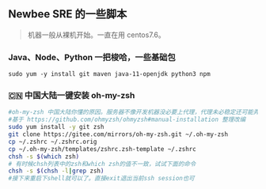 ## Newbee SRE 的一些脚本

> 机器一般从裸机开始。一直在用 centos7.6。

### Java、Node、Python 一把梭哈，一些基础包

```
sudo yum -y install git maven java-11-openjdk python3 npm

```

### 🇨🇳 中国大陆一键安装 oh-my-zsh

```bash
#oh-my-zsh 中国大陆你懂的原因。服务器不像开发机器没必要上代理，代理未必稳定还可能弄乱网络直连、代理规则。多一事不如少一事。
#基于 https://github.com/ohmyzsh/ohmyzsh#manual-installation 整理改编
sudo yum install -y git zsh
git clone https://gitee.com/mirrors/oh-my-zsh.git ~/.oh-my-zsh
cp ~/.zshrc ~/.zshrc.orig
cp ~/.oh-my-zsh/templates/zshrc.zsh-template ~/.zshrc
chsh -s $(which zsh)
# 有时候chsh列表中的zsh和which zsh的值不一致，试试下面的命令
chsh -s $(chsh -l|grep zsh)
#接下来重启下shell就可以了。直接exit退出当前ssh session也可
```
